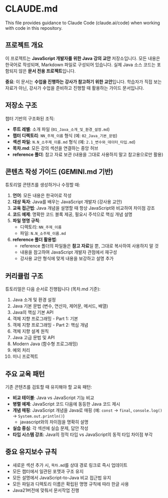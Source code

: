 # CLAUDE.md

This file provides guidance to Claude Code (claude.ai/code) when working with code in this repository.

## 프로젝트 개요

이 프로젝트는 **JavaScript 개발자를 위한 Java 강의 교안** 저장소입니다. 모든 내용은 한국어로 작성되며, Markdown 파일로 구성되어 있습니다. 실제 Java 소스 코드는 포함되지 않은 **문서 전용 프로젝트**입니다.

**중요**: 이 문서는 **수업을 진행하는 강사가 참고하기 위한 교안**입니다. 학습자가 직접 보는 자료가 아닌, 강사가 수업을 준비하고 진행할 때 활용하는 가이드 문서입니다.

## 저장소 구조

챕터 기반의 구조화된 조직:

- **루트 레벨**: 소개 파일 (`01_Java_소개_및_환경_설정.md`)
- **챕터 디렉토리**: `NN_주제_이름` 형식 (예: `02_Java_기본_문법`)
- **섹션 파일**: `N.N_소주제_이름.md` 형식 (예: `2.1_변수와_데이터_타입.md`)
- **목차.md**: 모든 강의 섹션을 연결하는 중앙 허브
- **reference 폴더**: 참고 자료 보관 (내용을 그대로 사용하지 말고 참고용으로만 활용)

## 콘텐츠 작성 가이드 (GEMINI.md 기반)

튜토리얼 콘텐츠를 생성하거나 수정할 때:

1. **언어**: 모든 내용은 한국어로 작성
2. **대상 독자**: Java를 배우는 JavaScript 개발자 (강사용 교안)
3. **교육 접근법**: Java 개념을 설명할 때 항상 JavaScript와 비교하여 차이점 강조
4. **코드 예제**: 명확한 코드 블록 제공, 필요시 주석으로 핵심 개념 설명
5. **파일 명명 규칙**:
   - 디렉토리: `NN_주제_이름`
   - 파일: `N.N_소주제_이름.md`
6. **reference 폴더 활용법**:
   - reference 폴더의 파일들은 **참고 자료**일 뿐, 그대로 복사하여 사용하지 말 것
   - 내용을 참고하여 JavaScript 개발자 관점에서 재구성
   - 강사용 교안 형식에 맞게 내용을 보강하고 설명 추가

## 커리큘럼 구조

튜토리얼은 다음 순서로 진행됩니다 (목차.md 기준):

1. Java 소개 및 환경 설정
2. Java 기본 문법 (변수, 연산자, 제어문, 메서드, 배열)
3. Java의 핵심 기본 API
4. 객체 지향 프로그래밍 - Part 1: 기본
5. 객체 지향 프로그래밍 - Part 2: 핵심 개념
6. 객체 지향 설계 원칙
7. Java 고급 문법 및 API
8. Modern Java (함수형 프로그래밍)
9. 예외 처리
10. 미니 프로젝트

## 주요 교육 패턴

기존 콘텐츠를 검토할 때 유지해야 할 교육 패턴:

- **비교 테이블**: Java vs JavaScript 기능 비교
- **병렬 예제**: JavaScript 코드 다음에 동등한 Java 코드 제시
- **개념 매핑**: JavaScript 개념을 Java로 매핑 (예: `const` → `final`, `console.log()` → `System.out.println()`)
   - javascript와의 차이점을 명확히 설명
- **실습 중심**: 각 섹션에 실습 문제, 답안 작성
- **타입 시스템 강조**: Java의 정적 타입 vs JavaScript의 동적 타입 차이점 부각

## 중요 유지보수 규칙

- 새로운 섹션 추가 시, `목차.md`를 상대 경로 링크로 즉시 업데이트
- 모든 챕터에서 일관된 포맷과 구조 유지
- 모든 설명에서 JavaScript-to-Java 비교 접근법 유지
- 모든 파일과 디렉토리 이름은 확립된 명명 규칙에 따라 한글 사용
- Java21버전에 맞춰서 문서작업 진행